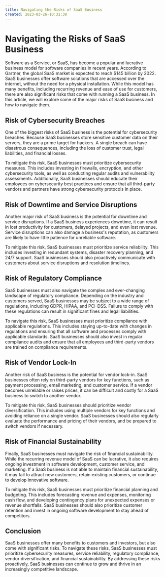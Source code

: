 ```yaml
---
title: Navigating the Risks of SaaS Business 
created: 2023-03-26-10:31:38
---
```


# Navigating the Risks of SaaS Business

Software as a Service, or SaaS, has become a popular and lucrative business model for software companies in recent years. According to Gartner, the global SaaS market is expected to reach $145 billion by 2022. SaaS businesses offer software solutions that are accessed over the internet, without the need for a physical installation. While this model has many benefits, including recurring revenue and ease of use for customers, there are also significant risks that come with running a SaaS business. In this article, we will explore some of the major risks of SaaS business and how to navigate them.

## Risk of Cybersecurity Breaches

One of the biggest risks of SaaS business is the potential for cybersecurity breaches. Because SaaS businesses store sensitive customer data on their servers, they are a prime target for hackers. A single breach can have disastrous consequences, including the loss of customer trust, legal liabilities, and financial losses.

To mitigate this risk, SaaS businesses must prioritize cybersecurity measures. This includes investing in firewalls, encryption, and other cybersecurity tools, as well as conducting regular audits and vulnerability assessments. Additionally, SaaS businesses should educate their employees on cybersecurity best practices and ensure that all third-party vendors and partners have strong cybersecurity protocols in place.

## Risk of Downtime and Service Disruptions

Another major risk of SaaS business is the potential for downtime and service disruptions. If a SaaS business experiences downtime, it can result in lost productivity for customers, delayed projects, and even lost revenue. Service disruptions can also damage a business's reputation, as customers are likely to have little patience for unreliable software.

To mitigate this risk, SaaS businesses must prioritize service reliability. This includes investing in redundant systems, disaster recovery planning, and 24/7 support. SaaS businesses should also proactively communicate with customers about service disruptions and resolution timelines.

## Risk of Regulatory Compliance

SaaS businesses must also navigate the complex and ever-changing landscape of regulatory compliance. Depending on the industry and customers served, SaaS businesses may be subject to a wide range of regulations, including GDPR, HIPAA, and PCI-DSS. Failure to comply with these regulations can result in significant fines and legal liabilities.

To navigate this risk, SaaS businesses must prioritize compliance with applicable regulations. This includes staying up-to-date with changes in regulations and ensuring that all software and processes comply with applicable standards. SaaS businesses should also invest in regular compliance audits and ensure that all employees and third-party vendors are trained on compliance requirements.

## Risk of Vendor Lock-In

Another risk of SaaS business is the potential for vendor lock-in. SaaS businesses often rely on third-party vendors for key functions, such as payment processing, email marketing, and customer service. If a vendor becomes unreliable or raises prices, it can be difficult and costly for a SaaS business to switch to another vendor.

To mitigate this risk, SaaS businesses should prioritize vendor diversification. This includes using multiple vendors for key functions and avoiding reliance on a single vendor. SaaS businesses should also regularly evaluate the performance and pricing of their vendors, and be prepared to switch vendors if necessary.

## Risk of Financial Sustainability

Finally, SaaS businesses must navigate the risk of financial sustainability. While the recurring revenue model of SaaS can be lucrative, it also requires ongoing investment in software development, customer service, and marketing. If a SaaS business is not able to maintain financial sustainability, it may fail to attract new customers, retain existing customers, or continue to develop innovative software.

To mitigate this risk, SaaS businesses must prioritize financial planning and budgeting. This includes forecasting revenue and expenses, monitoring cash flow, and developing contingency plans for unexpected expenses or revenue shortfalls. SaaS businesses should also prioritize customer retention and invest in ongoing software development to stay ahead of competitors.

## Conclusion

SaaS businesses offer many benefits to customers and investors, but also come with significant risks. To navigate these risks, SaaS businesses must prioritize cybersecurity measures, service reliability, regulatory compliance, vendor diversification, and financial sustainability. By addressing these risks proactively, SaaS businesses can continue to grow and thrive in an increasingly competitive landscape.
